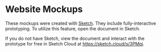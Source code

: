 # Website Mockups

These mockups were created with [Sketch](https://www.sketchapp.com/). They
include fully-interactive prototyping. To utilize this feature, open the
document in Sketch.

If you do not have Sketch, view the document and interact with the prototype
for free in Sketch Cloud at https://sketch.cloud/s/3PMqj.
